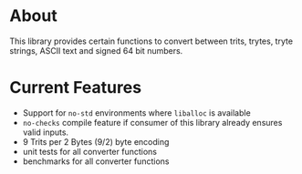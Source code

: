 # About
This library provides certain functions to convert between trits, trytes, tryte strings, ASCII text and signed 64 bit numbers.

# Current Features
* Support for `no-std` environments where `liballoc` is available
* `no-checks` compile feature if consumer of this library already ensures valid inputs.
* 9 Trits per 2 Bytes (9/2) byte encoding
* unit tests for all converter functions
* benchmarks for all converter functions
